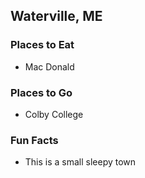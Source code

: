 ## Waterville, ME

### Places to Eat
- Mac Donald

### Places to Go
- Colby College

### Fun Facts
- This is a small sleepy town
